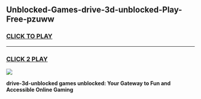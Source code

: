 
## Unblocked-Games-drive-3d-unblocked-Play-Free-pzuww
<h3>
<a href="https://premium76.site?title=drive-3d-unblocked&ref=10A">CLICK TO PLAY</a></h3>
<hr>

<h3>
<a href="https://premium76.site?title=drive-3d-unblocked&ref=10A">CLICK 2 PLAY</a>
  
</h3>

<a href="https://premium76.site?title=drive-3d-unblocked&ref=10A"><img src="https://clearcache.store/games.png"></a>


**drive-3d-unblocked games unblocked: Your Gateway to Fun and Accessible Online Gaming**
